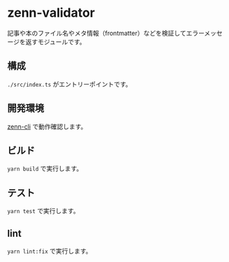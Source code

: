 # zenn-validator

記事や本のファイル名やメタ情報（frontmatter）などを検証してエラーメッセージを返すモジュールです。

## 構成

`./src/index.ts` がエントリーポイントです。

## 開発環境

[zenn-cli](./zenn-cli.md) で動作確認します。

## ビルド

`yarn build` で実行します。

## テスト

`yarn test` で実行します。

## lint

`yarn lint:fix` で実行します。
